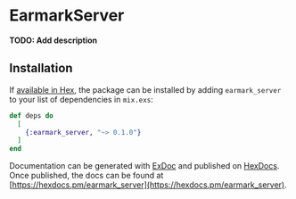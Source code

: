 # EarmarkServer

**TODO: Add description**

## Installation

If [available in Hex](https://hex.pm/docs/publish), the package can be installed
by adding `earmark_server` to your list of dependencies in `mix.exs`:

```elixir
def deps do
  [
    {:earmark_server, "~> 0.1.0"}
  ]
end
```

Documentation can be generated with [ExDoc](https://github.com/elixir-lang/ex_doc)
and published on [HexDocs](https://hexdocs.pm). Once published, the docs can
be found at [https://hexdocs.pm/earmark_server](https://hexdocs.pm/earmark_server).


